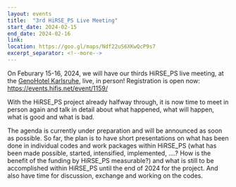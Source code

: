 ```yaml
---
layout: events
title:  "3rd HiRSE_PS Live Meeting"
start_date: 2024-02-15
end_date: 2024-02-16
link: 
location: https://goo.gl/maps/Ndf22uS6XKwQcP9s7
excerpt_separator: <!--more-->
---
```


On Feburary 15-16, 2024, we will have our thirds HiRSE_PS live meeting, at the [GenoHotel Karlsruhe](https://www.genohotel-karlsruhe.de/en), live, in person! Registration is open now: <https://events.hifis.net/event/1159/>
<!--more-->

With the HiRSE_PS project already halfway through, it is now time to meet in person again and talk in detail about what happened, what will happen, what is good and what is bad.

The agenda is currently under preparation and will be announced as soon as possible. So far, the plan is to have short presentations on what has been done in individual codes and work packages within HiRSE_PS (what has been made possible, started, intensified, implemented, ....? How is the benefit of the funding by HiRSE_PS measurable?) and what is still to be accomplished within HiRSE_PS until the end of 2024 for the project. And also have time for discussion, exchange and working on the codes.

